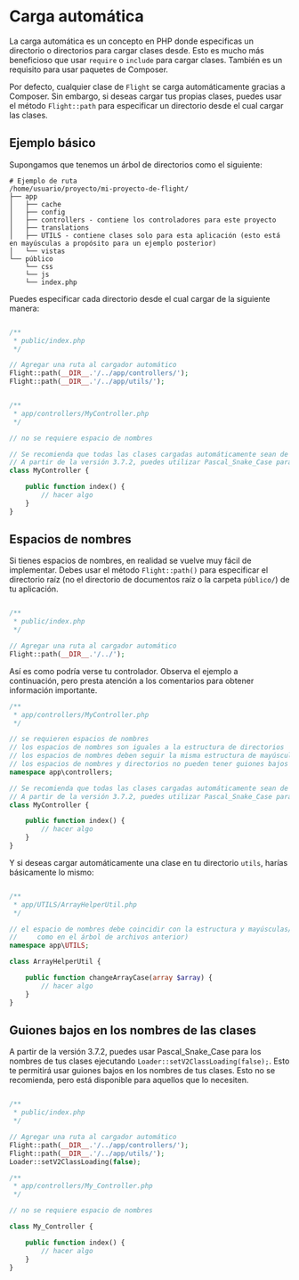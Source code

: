 # Carga automática

La carga automática es un concepto en PHP donde especificas un directorio o directorios para cargar clases desde. Esto es mucho más beneficioso que usar `require` o `include` para cargar clases. También es un requisito para usar paquetes de Composer.

Por defecto, cualquier clase de `Flight` se carga automáticamente gracias a Composer. Sin embargo, si deseas cargar tus propias clases, puedes usar el método `Flight::path` para especificar un directorio desde el cual cargar las clases.

## Ejemplo básico

Supongamos que tenemos un árbol de directorios como el siguiente:

```text
# Ejemplo de ruta
/home/usuario/proyecto/mi-proyecto-de-flight/
├── app
│   ├── cache
│   ├── config
│   ├── controllers - contiene los controladores para este proyecto
│   ├── translations
│   ├── UTILS - contiene clases solo para esta aplicación (esto está en mayúsculas a propósito para un ejemplo posterior)
│   └── vistas
└── público
    └── css
	└── js
	└── index.php
```

Puedes especificar cada directorio desde el cual cargar de la siguiente manera:

```php

/**
 * public/index.php
 */

// Agregar una ruta al cargador automático
Flight::path(__DIR__.'/../app/controllers/');
Flight::path(__DIR__.'/../app/utils/');


/**
 * app/controllers/MyController.php
 */

// no se requiere espacio de nombres

// Se recomienda que todas las clases cargadas automáticamente sean de tipo Pascal Case (cada palabra en mayúscula, sin espacios)
// A partir de la versión 3.7.2, puedes utilizar Pascal_Snake_Case para los nombres de tus clases ejecutando Loader::setV2ClassLoading(false);
class MyController {

	public function index() {
		// hacer algo
	}
}
```

## Espacios de nombres

Si tienes espacios de nombres, en realidad se vuelve muy fácil de implementar. Debes usar el método `Flight::path()` para especificar el directorio raíz (no el directorio de documentos raíz o la carpeta `público/`) de tu aplicación.

```php

/**
 * public/index.php
 */

// Agregar una ruta al cargador automático
Flight::path(__DIR__.'/../');
```

Así es como podría verse tu controlador. Observa el ejemplo a continuación, pero presta atención a los comentarios para obtener información importante.

```php
/**
 * app/controllers/MyController.php
 */

// se requieren espacios de nombres
// los espacios de nombres son iguales a la estructura de directorios
// los espacios de nombres deben seguir la misma estructura de mayúsculas y minúsculas que la de los directorios
// los espacios de nombres y directorios no pueden tener guiones bajos (a menos que se establezca Loader::setV2ClassLoading(false))
namespace app\controllers;

// Se recomienda que todas las clases cargadas automáticamente sean de tipo Pascal Case (cada palabra en mayúscula, sin espacios)
// A partir de la versión 3.7.2, puedes utilizar Pascal_Snake_Case para los nombres de tus clases ejecutando Loader::setV2ClassLoading(false);
class MyController {

	public function index() {
		// hacer algo
	}
}
```

Y si deseas cargar automáticamente una clase en tu directorio `utils`, harías básicamente lo mismo:

```php

/**
 * app/UTILS/ArrayHelperUtil.php
 */

// el espacio de nombres debe coincidir con la estructura y mayúsculas/minúsculas del directorio (nota que el directorio UTILS está todo en mayúsculas
//     como en el árbol de archivos anterior)
namespace app\UTILS;

class ArrayHelperUtil {

	public function changeArrayCase(array $array) {
		// hacer algo
	}
}
```

## Guiones bajos en los nombres de las clases

A partir de la versión 3.7.2, puedes usar Pascal_Snake_Case para los nombres de tus clases ejecutando `Loader::setV2ClassLoading(false);`. Esto te permitirá usar guiones bajos en los nombres de tus clases. Esto no se recomienda, pero está disponible para aquellos que lo necesiten.

```php

/**
 * public/index.php
 */

// Agregar una ruta al cargador automático
Flight::path(__DIR__.'/../app/controllers/');
Flight::path(__DIR__.'/../app/utils/');
Loader::setV2ClassLoading(false);

/**
 * app/controllers/My_Controller.php
 */

// no se requiere espacio de nombres

class My_Controller {

	public function index() {
		// hacer algo
	}
}
```